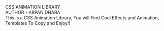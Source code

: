 <html>
  <head></head>
  <body>
CSS ANIMATION LIBRARY
  <br>
AUTHOR - ARPAN DHARA
  <br>
    This is a CSS Animation Library, You will Find Cool Effects and Animation, Templates To Copy and Enjoy!!
    </body>
</html>
